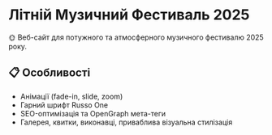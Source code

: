 # Літній Музичний Фестиваль 2025

🌞 Веб-сайт для потужного та атмосферного музичного фестивалю 2025 року.

## 📋 Особливості
- Анімації (fade-in, slide, zoom)
- Гарний шрифт Russo One
- SEO-оптимізація та OpenGraph мета-теги
- Галерея, квитки, виконавці, приваблива візуальна стилізація

